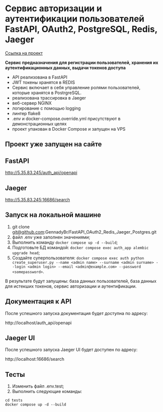 # Сервис авторизации и аутентификации пользователей FastAPI, OAuth2, PostgreSQL, Redis, Jaeger

[Ссылка на проект](https://github.com/GennadyBr/FastAPI_OAuth2_Redis_Jaeger_Postgres)

**Сервис предназначения для регистрации пользователей, хранения их аутентификационных данных, выдачи токенов доступа**
- API реализована в FastAPI
- JWT токены хранятся в REDIS
- Сервис включает в себя управление ролями пользователей, которые хранятся в PostrgreSQL.
- реализована трассировка в Jaeger
- веб-сервер NGINX
- логирование с помощью logging
- линтер flake8
- .env и docker-compose.override.yml присутствуют в демонстрационных целях
- проект упакован в Docker Compose и запущен на VPS

## Проект уже запущен на сайте
## FastAPI
http://5.35.83.245/auth_api/openapi

## Jaeger
http://5.35.83.245:16686/search



## Запуск на локальной машине

1. git clone git@github.com:GennadyBr/FastAPI_OAuth2_Redis_Jaeger_Postgres.git
2. файл .env уже заполнен значениями;
2. Выполнить команду `docker compose up -d --build`;
3. Подготовьте БД командой: `docker compose exec auth_app alembic upgrade head`;
4. Создайте суперпользователя: `docker compose exec auth python create_superuser.py --name <admin name> --surname <admin surname> --login <admin login> --email <admin@example.com> --password <somepassword>`.
 
В результате будут запущены: база данных пользователей, база данных для истекших токенов, сервис авторизации и аутентификации.

## Документация к API

После успешного запуска документация будет доступна по адресу: 

http://localhost/auth_api/openapi


## Jaeger UI

После успешного запуска Jaeger UI будет доступен по адресу: 

http://localhost:16686/search


## Тесты

1. Изменить файл .env.test;
2. Выполнить следующие команды:

```
cd tests
docker compose up -d --build
```
